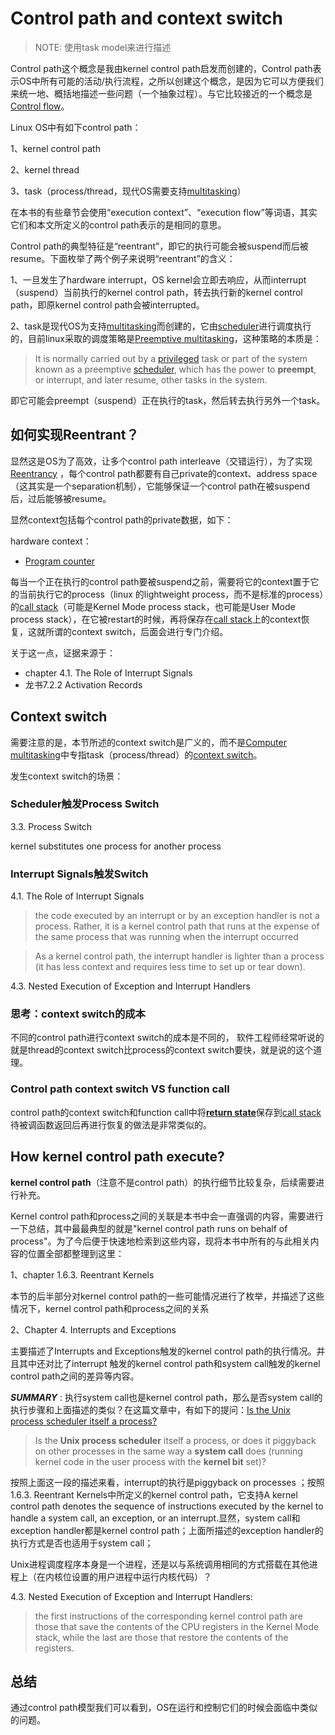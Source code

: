 # Control path and context switch

> NOTE: 使用task model来进行描述

Control path这个概念是我由kernel control path启发而创建的，Control path表示OS中所有可能的活动/执行流程，之所以创建这个概念，是因为它可以方便我们来统一地、概括地描述一些问题（一个抽象过程）。与它比较接近的一个概念是[Control flow](https://en.wikipedia.org/wiki/Control_flow)。

Linux OS中有如下control path：

1、kernel control path

2、kernel thread

3、task（process/thread，现代OS需要支持[multitasking](./00-Multitask.md)）

在本书的有些章节会使用“execution context”、“execution flow”等词语，其实它们和本文所定义的control path表示的是相同的意思。

Control path的典型特征是“reentrant”，即它的执行可能会被suspend而后被resume。下面枚举了两个例子来说明“reentrant”的含义：

1、一旦发生了hardware interrupt，OS kernel会立即去响应，从而interrupt（suspend）当前执行的kernel control path，转去执行新的kernel control path，即原kernel control path会被interrupted。

2、task是现代OS为支持[multitasking](https://en.wikipedia.org/wiki/Computer_multitasking)而创建的，它由[scheduler](https://en.wikipedia.org/wiki/Scheduling_(computing))进行调度执行的，目前linux采取的调度策略是[Preemptive multitasking](https://en.wikipedia.org/wiki/Preemption_(computing))，这种策略的本质是：

> It is normally carried out by a [privileged](https://en.wikipedia.org/wiki/Protection_ring) task or part of the system known as a preemptive [scheduler](https://en.wikipedia.org/wiki/Scheduling_(computing)), which has the power to **preempt**, or interrupt, and later resume, other tasks in the system.

即它可能会preempt（suspend）正在执行的task，然后转去执行另外一个task。

## 如何实现Reentrant？

显然这是OS为了高效，让多个control path interleave（交错运行），为了实现[Reentrancy](https://en.wikipedia.org/wiki/Reentrancy_(computing)) ，每个control path都要有自己private的context、address space（这其实是一个separation机制），它能够保证一个control path在被suspend后，过后能够被resume。

显然context包括每个control path的private数据，如下：

hardware context：

- [Program counter](https://en.wikipedia.org/wiki/Program_counter)

每当一个正在执行的control path要被suspend之前，需要将它的context置于它的当前执行它的process（linux 的lightweight process，而不是标准的process）的[call stack](https://en.wikipedia.org/wiki/Call_stack)（可能是Kernel Mode process stack，也可能是User Mode process stack），在它被restart的时候，再将保存在[call stack](https://en.wikipedia.org/wiki/Call_stack)上的context恢复，这就所谓的context switch，后面会进行专门介绍。

关于这一点，证据来源于：

- chapter 4.1. The Role of Interrupt Signals
- 龙书7.2.2 Activation Records





## Context switch

需要注意的是，本节所述的context switch是广义的，而不是[Computer multitasking](https://en.wikipedia.org/wiki/Computer_multitasking)中专指task（process/thread）的[context switch](https://en.wikipedia.org/wiki/Context_switch)。



发生context switch的场景：

### Scheduler触发Process Switch

3.3. Process Switch

kernel substitutes one process for another process

### Interrupt Signals触发Switch

4.1. The Role of Interrupt Signals

> the code executed by an interrupt or by an exception handler is not a process. Rather, it is a kernel control path that runs at the expense of the same process that was running when the interrupt occurred



> As a kernel control path, the interrupt handler is lighter than a process (it has less context and requires less time to set up or tear down).

4.3. Nested Execution of Exception and Interrupt Handlers



### 思考：context switch的成本

不同的control path进行context switch的成本是不同的， 软件工程师经常听说的就是thread的context switch比process的context switch要快，就是说的这个道理。





### Control path context switch VS function call

control path的context switch和function call中将[**return state**](https://en.wikipedia.org/wiki/Call_stack#Functions_of_the_call_stack)保存到[call stack](https://en.wikipedia.org/wiki/Call_stack)待被调函数返回后再进行恢复的做法是非常类似的。



## How kernel control path execute?

**kernel control path**（注意不是control path）的执行细节比较复杂，后续需要进行补充。

Kernel control path和process之间的关联是本书中会一直强调的内容，需要进行一下总结，其中最最典型的就是"kernel control path runs on behalf of process"。为了今后便于快速地检索到这些内容，现将本书中所有的与此相关内容的位置全部都整理到这里：

1、chapter 1.6.3. Reentrant Kernels

本节的后半部分对kernel control path的一些可能情况进行了枚举，并描述了这些情况下，kernel control path和process之间的关系

2、Chapter 4. Interrupts and Exceptions

主要描述了Interrupts and Exceptions触发的kernel control path的执行情况。并且其中还对比了interrupt 触发的kernel control path和system call触发的kernel control path之间的差异等内容。



***SUMMARY*** : 执行system call也是kernel control path，那么是否system call的执行步骤和上面描述的类似？在这篇文章中，有如下的提问：[Is the Unix process scheduler itself a process?](https://unix.stackexchange.com/questions/155766/is-the-unix-process-scheduler-itself-a-process)

> Is the **Unix process scheduler** itself a process, or does it piggyback on other processes in the same way a **system call** does (running kernel code in the user process with the **kernel bit** set)?

按照上面这一段的描述来看，interrupt的执行是piggyback on processes ；按照1.6.3. Reentrant Kernels中所定义的kernel control path，它支持A kernel control path denotes the sequence of instructions executed by the kernel to handle a system call, an exception, or an interrupt.显然，system call和exception handler都是kernel control path；上面所描述的exception handler的执行方式是否也适用于system call；

Unix进程调度程序本身是一个进程，还是以与系统调用相同的方式搭载在其他进程上（在内核位设置的用户进程中运行内核代码）？



4.3. Nested Execution of Exception and Interrupt Handlers:

> the first instructions of the corresponding kernel control path are those that save the contents of the CPU registers in the Kernel Mode stack, while the last are those that restore the contents of the registers.

## 总结

通过control path模型我们可以看到，OS在运行和控制它们的时候会面临中类似的问题。

